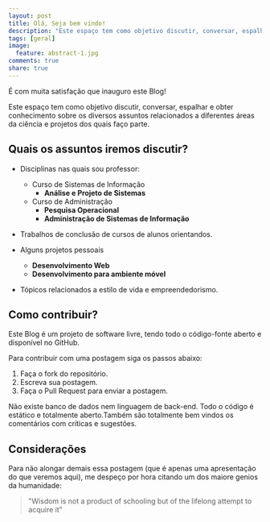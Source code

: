 ```yaml
---
layout: post
title: Olá, Seja bem vindo!
description: "Este espaço tem como objetivo discutir, conversar, espalhar e obter conhecimento sobre os diversos assuntos relacionados a diferentes áreas da ciência e projetos dos quais faço parte."
tags: [geral]
image:
  feature: abstract-1.jpg
comments: true
share: true
---
```


É com muita satisfação que inauguro este Blog!

Este espaço tem como objetivo discutir, conversar, espalhar e obter conhecimento sobre os diversos assuntos relacionados a diferentes áreas da ciência e projetos dos quais faço parte. 

## Quais os assuntos iremos discutir?

* Disciplinas nas quais sou professor:
	* Curso de Sistemas de Informação
		* __Análise e Projeto de Sistemas__
	* Curso de Administração
		* __Pesquisa Operacional__
		* __Administração de Sistemas de Informação__

* Trabalhos de conclusão de cursos de alunos orientandos.

* Alguns projetos pessoais
	* __Desenvolvimento Web__ 
	* __Desenvolvimento para ambiente móvel__

* Tópicos relacionados a estilo de vida e empreendedorismo.

## Como contribuir?

Este Blog é um projeto de software livre, tendo todo o código-fonte aberto e disponível no GitHub.

Para contribuir com uma postagem siga os passos abaixo:

1. Faça o fork do repositório.
2. Escreva sua postagem.
3. Faça o Pull Request para enviar a postagem.

Não existe banco de dados nem linguagem de back-end. Todo o código é estático e totalmente aberto.Também são totalmente bem vindos os comentários com críticas e sugestões.

## Considerações

Para não alongar demais essa postagem (que é apenas uma apresentação do que veremos aqui), me despeço por hora citando um dos maiore genios da humanidade:

> "Wisdom is not a product of schooling but of the lifelong attempt to acquire it"
